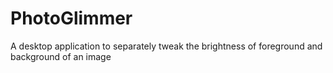 # PhotoGlimmer
A desktop application to separately tweak the brightness of foreground and background of an image 
